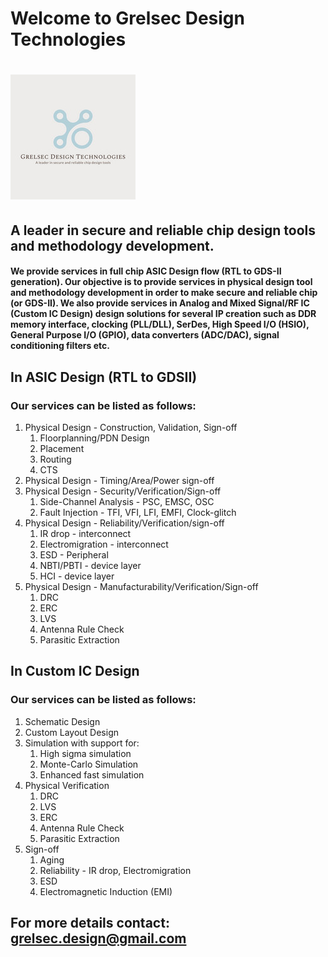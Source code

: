 # Welcome to Grelsec Design Technologies
# ![alt text align="right" width="100%"](https://github.com/grelsec-design/grelsec-design.github.io/blob/main/logo.jpg?raw=true)
## A leader in secure and reliable chip design tools and methodology development.


#### We provide services in full chip ASIC Design flow (RTL to GDS-II generation). Our objective is to provide services in physical design tool and methodology development in order to make secure and reliable chip (or GDS-II). We also provide services in Analog and Mixed Signal/RF IC (Custom IC Design) design solutions for several IP creation such as DDR memory interface, clocking (PLL/DLL), SerDes, High Speed I/O (HSIO), General Purpose I/O (GPIO), data converters (ADC/DAC), signal conditioning filters etc.
## In ASIC Design (RTL to GDSII)
### Our services can be listed as follows:
1. Physical Design -  Construction, Validation, Sign-off
    1. Floorplanning/PDN Design
    2. Placement
    3. Routing
    4. CTS
2. Physical Design - Timing/Area/Power sign-off
3. Physical Design - Security/Verification/Sign-off
    1. Side-Channel Analysis - PSC, EMSC, OSC
    2. Fault Injection - TFI, VFI, LFI, EMFI, Clock-glitch
4. Physical Design - Reliability/Verification/sign-off
    1. IR drop - interconnect
    2. Electromigration - interconnect
    3. ESD - Peripheral
    4. NBTI/PBTI - device layer
    5. HCI - device layer
5. Physical Design - Manufacturability/Verification/Sign-off
    1. DRC
    2. ERC
    3. LVS
    4. Antenna Rule Check
    5. Parasitic Extraction
  
## In Custom IC Design
### Our services can be listed as follows:
1. Schematic Design
2. Custom Layout Design
3. Simulation with support for:
   1. High sigma simulation
   2. Monte-Carlo Simulation
   3. Enhanced fast simulation
5. Physical Verification
   1. DRC
   2. LVS
   3. ERC
   4. Antenna Rule Check
   5. Parasitic Extraction
6. Sign-off
    1. Aging
    2. Reliability - IR drop, Electromigration
    3. ESD
    4. Electromagnetic Induction (EMI)


## For more details contact: grelsec.design@gmail.com










